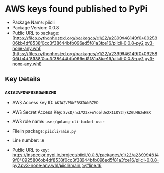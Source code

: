 # AWS keys found published to PyPi

* Package Name: piicli
* Package Version: 0.0.8
* Public URL to package: [https://files.pythonhosted.org/packages/e1/22/a2399946149f040925806bb4df8538f0cc3f38644bfb096ed5f81a3fce16/piicli-0.0.8-py2.py3-none-any.whl](https://files.pythonhosted.org/packages/e1/22/a2399946149f040925806bb4df8538f0cc3f38644bfb096ed5f81a3fce16/piicli-0.0.8-py2.py3-none-any.whl)

## Key Details

### `AKIA2VPDWFBSKDWNBZMD`

* AWS Access Key ID: `AKIA2VPDWFBSKDWNBZMD`
* AWS Secret Access Key: `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` 
* AWS role name: `user/golang-cli-bucket-user`
* File in package: `piicli/main.py`
* Line number: `16`

* Public URL to key: https://inspector.pypi.io/project/piicli/0.0.8/packages/e1/22/a2399946149f040925806bb4df8538f0cc3f38644bfb096ed5f81a3fce16/piicli-0.0.8-py2.py3-none-any.whl/piicli/main.py#line.16


